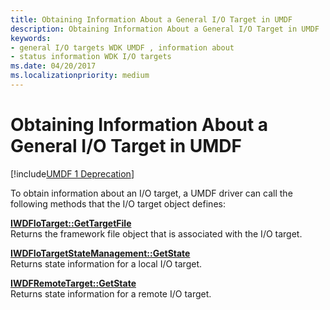 ```yaml
---
title: Obtaining Information About a General I/O Target in UMDF
description: Obtaining Information About a General I/O Target in UMDF
keywords:
- general I/O targets WDK UMDF , information about
- status information WDK I/O targets
ms.date: 04/20/2017
ms.localizationpriority: medium
---
```


# Obtaining Information About a General I/O Target in UMDF


[!include[UMDF 1 Deprecation](../includes/umdf-1-deprecation.md)]

To obtain information about an I/O target, a UMDF driver can call the following methods that the I/O target object defines:

<a href="" id="iwdfiotarget--gettargetfile"></a>[**IWDFIoTarget::GetTargetFile**](/windows-hardware/drivers/ddi/wudfddi/nf-wudfddi-iwdfiotarget-gettargetfile)  
Returns the framework file object that is associated with the I/O target.

<a href="" id="iwdfiotargetstatemanagement--getstate"></a>[**IWDFIoTargetStateManagement::GetState**](/windows-hardware/drivers/ddi/wudfddi/nf-wudfddi-iwdfiotargetstatemanagement-getstate)  
Returns state information for a local I/O target.

<a href="" id="iwdfremotetarget--getstate"></a>[**IWDFRemoteTarget::GetState**](/windows-hardware/drivers/ddi/wudfddi/nf-wudfddi-iwdfremotetarget-getstate)  
Returns state information for a remote I/O target.

 

